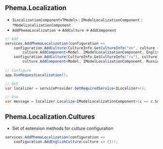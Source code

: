 ## Phema.Localization
- `ILocalizationComponent<TModel>` : `IModelLocalizationComponent` : `*ModelLocalizationComponent`
- `AddPhemaLocalization` -> `AddCulture` -> `AddComponent`
```csharp
// Add
services.AddPhemaLocalization(configuration =>
	configuration.AddCulture(CultureInfo.GetCultureInfo("en", culture =>
		culture.AddComponent<Model, IModelLocalizationComponent, EnglishModelLocalizationComponent>()),
	configuration.AddCulture(CultureInfo.GetCultureInfo("ru"), culture =>
		culture.AddComponent<Model, IModelLocalizationComponent, RussianModelLocalizationComponent>())));
		
// Configure
app.UseRequestLocalization();

// Get
var localizer = serviceProvider.GetRequiredService<ILocalizer>();

// Use
var message = localizer.Localize<IModelLocalizationComponent>(c => c.SomeMessage);
```

## Phema.Localization.Cultures
- Set of extension methods for culture configuration
```csharp
services.AddPhemaLocalization(configuration =>
	configuration.AddEnglishCulture(culture => {}));
```
